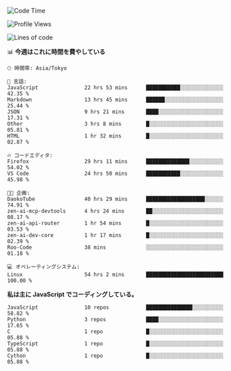 <!--START_SECTION:waka-->
![Code Time](http://img.shields.io/badge/Code%20Time-296%20hrs%209%20mins-blue)

![Profile Views](http://img.shields.io/badge/%E3%83%97%E3%83%AD%E3%83%95%E3%82%A3%E3%83%BC%E3%83%AB%E3%83%93%E3%83%A5%E3%83%BC-0-blue)

![Lines of code](https://img.shields.io/badge/%E3%80%8CHello%20World%E3%80%8D%E3%81%8B%E3%82%89%E3%80%81%E7%A7%81%E3%81%AF%E3%81%93%E3%81%86%E6%9B%B8%E3%81%84%E3%81%9F-241.6%20thousand%20%E3%82%B3%E3%83%BC%E3%83%89%E8%A1%8C-blue)

📊 **今週はこれに時間を費やしている** 

```text
🕑︎ 時間帯: Asia/Tokyo

💬 言語: 
JavaScript               22 hrs 53 mins      ███████████░░░░░░░░░░░░░░   42.35 % 
Markdown                 13 hrs 45 mins      ██████░░░░░░░░░░░░░░░░░░░   25.44 % 
JSON                     9 hrs 21 mins       ████░░░░░░░░░░░░░░░░░░░░░   17.31 % 
Other                    3 hrs 8 mins        █░░░░░░░░░░░░░░░░░░░░░░░░   05.81 % 
HTML                     1 hr 32 mins        █░░░░░░░░░░░░░░░░░░░░░░░░   02.87 % 

🔥 コードエディタ: 
Firefox                  29 hrs 11 mins      ██████████████░░░░░░░░░░░   54.02 % 
VS Code                  24 hrs 50 mins      ███████████░░░░░░░░░░░░░░   45.98 % 

🐱‍💻 企画: 
DaokoTube                40 hrs 29 mins      ███████████████████░░░░░░   74.91 % 
zen-ai-mcp-devtools      4 hrs 24 mins       ██░░░░░░░░░░░░░░░░░░░░░░░   08.17 % 
zen-ai-api-router        1 hr 54 mins        █░░░░░░░░░░░░░░░░░░░░░░░░   03.53 % 
zen-ai-dev-core          1 hr 17 mins        █░░░░░░░░░░░░░░░░░░░░░░░░   02.39 % 
Roo-Code                 38 mins             ░░░░░░░░░░░░░░░░░░░░░░░░░   01.18 % 

💻 オペレーティングシステム: 
Linux                    54 hrs 2 mins       █████████████████████████   100.00 % 
```

**私は主に JavaScript でコーディングしている。** 

```text
JavaScript               10 repos            ███████████████░░░░░░░░░░   58.82 % 
Python                   3 repos             ████░░░░░░░░░░░░░░░░░░░░░   17.65 % 
C                        1 repo              █░░░░░░░░░░░░░░░░░░░░░░░░   05.88 % 
TypeScript               1 repo              █░░░░░░░░░░░░░░░░░░░░░░░░   05.88 % 
Cython                   1 repo              █░░░░░░░░░░░░░░░░░░░░░░░░   05.88 % 
```




<!--END_SECTION:waka-->

